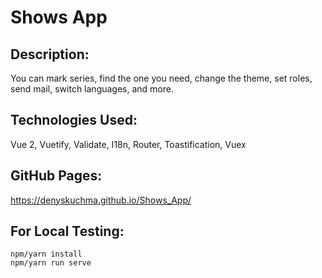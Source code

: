 # Shows App

## Description:
You can mark series, find the one you need, change the theme, set roles, send mail, switch languages, and more.

## Technologies Used:
Vue 2, Vuetify, Validate, I18n, Router, Toastification, Vuex

## GitHub Pages:
https://denyskuchma.github.io/Shows_App/

## For Local Testing:
```
npm/yarn install
npm/yarn run serve
```

